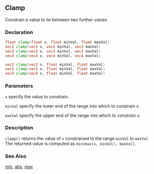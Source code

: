 ## Clamp
Constrain a value to lie between two further values

### Declaration
```glsl
float clamp(float x, float minVal, float maxVal)  
vec2 clamp(vec2 x, vec2 minVal, vec2 maxVal)  
vec3 clamp(vec3 x, vec3 minVal, vec3 maxVal)  
vec4 clamp(vec4 x, vec4 minVal, vec4 maxVal)

vec2 clamp(vec2 x, float minVal, float maxVal)  
vec3 clamp(vec3 x, float minVal, float maxVal)  
vec4 clamp(vec4 x, float minVal, float maxVal) 
```

### Parameters
```x``` specify the value to constrain.

```minVal``` specify the lower end of the range into which to constrain x.

```maxVal``` specify the upper end of the range into which to constrain x.

### Description
```clamp()``` returns the value of ```x``` constrained to the range ```minVal``` to ```maxVal```. The returned value is computed as ```min(max(x, minVal), maxVal)```.

<div class="simpleFunction" data="y = clamp(x,0.,1.); "></div>

### See Also
[min](/glossary/?search=min), [abs](/glossary/?search=abs), [max](/glossary/?search=max)